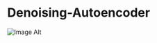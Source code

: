 # Denoising-Autoencoder

 ![Image Alt]([https://github.com/ilhem-sb/Denoising-Autoencoder/blob/c3b7e226a54c4d3e03b6daae7bc916c082734a74/CelebA.jpg])
